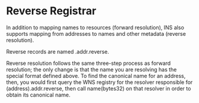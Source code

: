 # Reverse Registrar

In addition to mapping names to resources (forward resolution), INS also supports mapping from addresses to names and other metadata (reverse resolution).

Reverse records are named <Wanchain address>.addr.reverse.

Reverse resolution follows the same three-step process as forward resolution; the only change is that the name you are resolving has the special format defined above. To find the canonical name for an address, then, you would first query the WNS registry for the resolver responsible for (address).addr.reverse, then call name(bytes32) on that resolver in order to obtain its canonical name.
